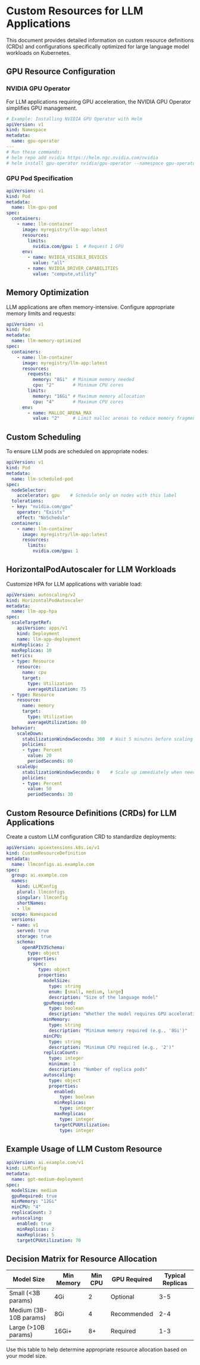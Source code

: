 # Custom Resources for LLM Applications

This document provides detailed information on custom resource definitions (CRDs) and configurations specifically optimized for large language model workloads on Kubernetes.

## GPU Resource Configuration

### NVIDIA GPU Operator

For LLM applications requiring GPU acceleration, the NVIDIA GPU Operator simplifies GPU management.

```yaml
# Example: Installing NVIDIA GPU Operator with Helm
apiVersion: v1
kind: Namespace
metadata:
  name: gpu-operator
---
# Run these commands:
# helm repo add nvidia https://helm.ngc.nvidia.com/nvidia
# helm install gpu-operator nvidia/gpu-operator --namespace gpu-operator
```

### GPU Pod Specification

```yaml
apiVersion: v1
kind: Pod
metadata:
  name: llm-gpu-pod
spec:
  containers:
    - name: llm-container
      image: myregistry/llm-app:latest
      resources:
        limits:
          nvidia.com/gpu: 1  # Request 1 GPU
      env:
        - name: NVIDIA_VISIBLE_DEVICES
          value: "all"
        - name: NVIDIA_DRIVER_CAPABILITIES
          value: "compute,utility"
```

## Memory Optimization

LLM applications are often memory-intensive. Configure appropriate memory limits and requests:

```yaml
apiVersion: v1
kind: Pod
metadata:
  name: llm-memory-optimized
spec:
  containers:
    - name: llm-container
      image: myregistry/llm-app:latest
      resources:
        requests:
          memory: "8Gi"  # Minimum memory needed
          cpu: "2"       # Minimum CPU cores
        limits:
          memory: "16Gi" # Maximum memory allocation
          cpu: "4"       # Maximum CPU cores
      env:
        - name: MALLOC_ARENA_MAX
          value: "2"     # Limit malloc arenas to reduce memory fragmentation
```

## Custom Scheduling

To ensure LLM pods are scheduled on appropriate nodes:

```yaml
apiVersion: v1
kind: Pod
metadata:
  name: llm-scheduled-pod
spec:
  nodeSelector:
    accelerator: gpu    # Schedule only on nodes with this label
  tolerations:
  - key: "nvidia.com/gpu"
    operator: "Exists"
    effect: "NoSchedule"
  containers:
    - name: llm-container
      image: myregistry/llm-app:latest
      resources:
        limits:
          nvidia.com/gpu: 1
```

## HorizontalPodAutoscaler for LLM Workloads

Customize HPA for LLM applications with variable load:

```yaml
apiVersion: autoscaling/v2
kind: HorizontalPodAutoscaler
metadata:
  name: llm-app-hpa
spec:
  scaleTargetRef:
    apiVersion: apps/v1
    kind: Deployment
    name: llm-app-deployment
  minReplicas: 2
  maxReplicas: 10
  metrics:
  - type: Resource
    resource:
      name: cpu
      target:
        type: Utilization
        averageUtilization: 75
  - type: Resource
    resource:
      name: memory
      target:
        type: Utilization
        averageUtilization: 80
  behavior:
    scaleDown:
      stabilizationWindowSeconds: 300  # Wait 5 minutes before scaling down
      policies:
      - type: Percent
        value: 20
        periodSeconds: 60
    scaleUp:
      stabilizationWindowSeconds: 0    # Scale up immediately when needed
      policies:
      - type: Percent
        value: 50
        periodSeconds: 30
```

## Custom Resource Definitions (CRDs) for LLM Applications

Create a custom LLM configuration CRD to standardize deployments:

```yaml
apiVersion: apiextensions.k8s.io/v1
kind: CustomResourceDefinition
metadata:
  name: llmconfigs.ai.example.com
spec:
  group: ai.example.com
  names:
    kind: LLMConfig
    plural: llmconfigs
    singular: llmconfig
    shortNames:
    - llm
  scope: Namespaced
  versions:
  - name: v1
    served: true
    storage: true
    schema:
      openAPIV3Schema:
        type: object
        properties:
          spec:
            type: object
            properties:
              modelSize:
                type: string
                enum: [small, medium, large]
                description: "Size of the language model"
              gpuRequired:
                type: boolean
                description: "Whether the model requires GPU acceleration"
              minMemory:
                type: string
                description: "Minimum memory required (e.g., '8Gi')"
              minCPU:
                type: string
                description: "Minimum CPU required (e.g., '2')"
              replicaCount:
                type: integer
                minimum: 1
                description: "Number of replica pods"
              autoscaling:
                type: object
                properties:
                  enabled:
                    type: boolean
                  minReplicas:
                    type: integer
                  maxReplicas:
                    type: integer
                  targetCPUUtilization:
                    type: integer
```

## Example Usage of LLM Custom Resource

```yaml
apiVersion: ai.example.com/v1
kind: LLMConfig
metadata:
  name: gpt-medium-deployment
spec:
  modelSize: medium
  gpuRequired: true
  minMemory: "12Gi"
  minCPU: "4"
  replicaCount: 3
  autoscaling:
    enabled: true
    minReplicas: 2
    maxReplicas: 5
    targetCPUUtilization: 70
```

## Decision Matrix for Resource Allocation

| Model Size | Min Memory | Min CPU | GPU Required | Typical Replicas |
|------------|------------|---------|--------------|------------------|
| Small (<3B params) | 4Gi | 2 | Optional | 3-5 |
| Medium (3B-10B params) | 8Gi | 4 | Recommended | 2-4 |
| Large (>10B params) | 16Gi+ | 8+ | Required | 1-3 |

Use this table to help determine appropriate resource allocation based on your model size.